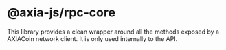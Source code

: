 # @axia-js/rpc-core

This library provides a clean wrapper around all the methods exposed by a AXIACoin network client. It is only used internally to the API.
